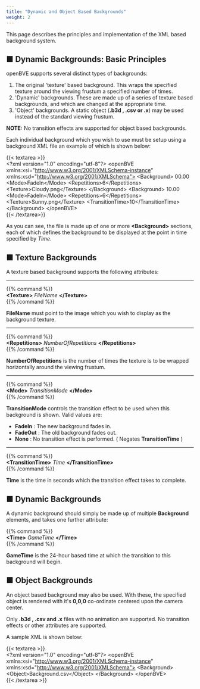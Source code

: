 ```yaml
---
title: "Dynamic and Object Based Backgrounds"
weight: 2
---
```


This page describes the principles and implementation of the XML based background system.

## ■ Dynamic Backgrounds: Basic Principles

openBVE supports several distinct types of backgrounds:

1. The original 'texture' based background. This wraps the specified texture around the viewing frustum a specified number of times.
2. 'Dynamic' backgrounds. These are made up of a series of texture based backgrounds, and which are changed at the appropriate time.
3. 'Object' backgrounds. A static object (**.b3d , .csv or .x**) may be used instead of the standard viewing frustum.

**NOTE:** No transition effects are supported for object based backgrounds.

Each individual background which you wish to use must be setup using a background XML file an example of which is shown below:

{{< textarea >}}  
&lt;?xml version="1.0" encoding="utf-8"?>
&lt;openBVE xmlns:xsi="http://www.w3.org/2001/XMLSchema-instance" xmlns:xsd="http://www.w3.org/2001/XMLSchema">
  &lt;Background>
        <Time>00.00</Time>
        &lt;Mode>FadeIn&lt;/Mode>
        &lt;Repetitions>6&lt;/Repetitions>
        &lt;Texture>Cloudy.png&lt;/Texture>
  &lt;/Background>
  &lt;Background>
        <Time>10.00</Time>
        &lt;Mode>FadeIn&lt;/Mode>
        &lt;Repetitions>6&lt;/Repetitions>
        &lt;Texture>Sunny.png&lt;/Texture>
        &lt;TransitionTime>10&lt;/TransitionTime>
  &lt;/Background>
&lt;/openBVE>  
{{< /textarea>}}

As you can see, the file is made up of one or more **\<Background>** sections, each of which defines the background to be displayed at the point in time specified by *Time*.

## ■ Texture Backgrounds

A texture based background supports the following attributes:

------

{{% command %}}  
**\<Texture>** *FileName* **\</Texture>**  
{{% /command %}}

**FileName** must point to the image which you wish to display as the background texture.

------

{{% command %}}  
**\<Repetitions>** *NumberOfRepetitions* **\</Repetitions>**  
{{% /command %}}

**NumberOfRepetitions** is the number of times the texture is to be wrapped horizontally around the viewing frustum.

------

{{% command %}}  
**\<Mode>** *TransitionMode* **\</Mode>**  
{{% /command %}}

**TransitionMode** controls the transition effect to be used when this background is shown. Valid values are:

- **FadeIn** : The new background fades in.
- **FadeOut** : The old background fades out.
- **None** : No transition effect is performed. ( Negates **TransitionTime** )

------

{{% command %}}  
**\<TransitionTime>** *Time* **\</TransitionTime>**  
{{% /command %}}

**Time** is the time in seconds which the transition effect takes to complete.

## ■ Dynamic Backgrounds

A dynamic background should simply be made up of multiple **Background** elements, and takes one further attribute:

{{% command %}}  
**\<Time>** *GameTime* **\</Time>**  
{{% /command %}}

**GameTime** is the 24-hour based time at which the transition to this background will begin.

## ■ Object Backgrounds

An object based background may also be used. With these, the specified object is rendered with it's **0,0,0** co-ordinate centered upon the camera center.

Only **.b3d , .csv and .x** files with no animation are supported. No transition effects or other attributes are supported.

A sample XML is shown below:

{{< textarea >}}  
&lt;?xml version="1.0" encoding="utf-8"?>
&lt;openBVE xmlns:xsi="http://www.w3.org/2001/XMLSchema-instance" xmlns:xsd="http://www.w3.org/2001/XMLSchema">
  &lt;Background>
        &lt;Object>Background.csv&lt;/Object>
  &lt;/Background>
&lt;/openBVE>  
{{< /textarea >}}